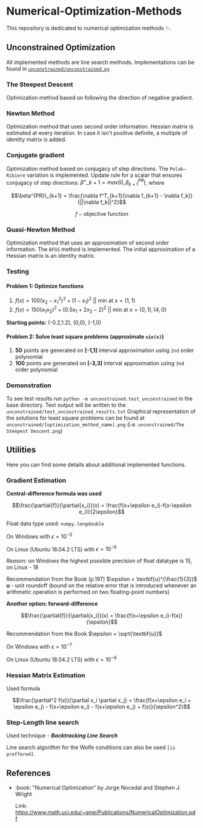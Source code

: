 # Numerical-Optimization-Methods

This repository is dedicated to numerical optimization methods :sparkles:.

## Unconstrained Optimization
All implemented methods are line search methods.
Implementations can be found in [`unconstrained/unconstrained.py`](unconstrained/unconstrained.py)

### The Steepest Descent
Optimization method based on following the direction of negative gradient.

### Newton Method
Optimization method that uses second order information.
Hessian matrix is estimated at every iteration.
In case it isn't positive definite, a multiple of identity matrix is added.

### Conjugate gradient
Optimization method based on conjugacy of step directions.
The `Polak–Ribiere` variation is implemented.
Update rule for a scalar that ensures conjugacy of step directions:
$\beta^{+}\_{k+1} = max(0, \beta^{PR}_{k+1})$, where 

$$\beta^{PR}\_{k+1} = \frac{\nabla f^T_{k+1}(\nabla f_{k+1} - \nabla f_k)}{||\nabla f_k||^2}$$

$$f - \text{objective function}$$

### Quasi-Newton Method
Optimization method that uses an approximation of second order information.
The `BFGS` method is implemented.
The initial approximation of a Hessian matrix is an identity matrix.

### Testing
#### Problem 1: Optimize functions
1. $f(x) = 100(x_2-x_1^2)^2+(1-x_1)^2 \text{ || min at }x=(1,1)$
2. $f(x) = 150(x_1 x_2)^2+(0.5x_1+2x_2-2)^2 \text{ || min at }x=(0,1),(4,0)$

**Starting points:** (-0.2,1.2), (0,0), (-1,0)
#### Problem 2: Solve least square problems (approximate `sin(x)`)
1. **50** points are generated on **[-1,1]** interval
   approximation using `2nd` order polynomial
2. **100** points are generated on **[-3,3]** interval
   approximation using `3nd` order polynomial

### Demonstration

To see test results run `python -m unconstrained.test_unconstrained` in the base directory.
Text output will be written to the `unconstrained/test_unconstrained_results.txt`
Graphical representation of the solutions for least square problems can be found at `unconstrained/[optimization_method_name].png` (i.e. `unconstrained/The Steepest Descent.png`)

## Utilities
Here you can find some details about additional implemented functions.

### Gradient Estimation

**Central-difference formula was used**

$$\frac{\partial{f}}{\partial{x_i}}(x) = \frac{f(x+\epsilon e_i)-f(x-\epsilon e_i)}{2\epsilon}$$

Float data type used: `numpy.longdouble`

On Windows with $\epsilon = 10^{-5}$

On Linux (Ubuntu 18.04.2 LTS) with $\epsilon = 10^{-6}$

*Reason*: on Windows the highest possible precision of float datatype is 15, on Linux - 18

Recommendation from the Book (p.197) $\epsilon = \textbf{u}^{\frac{1}{3}}$
$\textbf{u}$ - unit roundoff (bound on the relative error that is introduced whenever an arithmetic
operation is performed on two floating-point numbers)

**Another option: forward-difference**

$$\frac{\partial{f}}{\partial{x_i}}(x) = \frac{f(x+\epsilon e_i)-f(x)}{\epsilon}$$

Recommendation from the Book $\epsilon = \sqrt{\textbf{u}}$

On Windows with $\epsilon = 10^{-7}$

On Linux (Ubuntu 18.04.2 LTS) with $\epsilon = 10^{-9}$

### Hessian Matrix Estimation
Used formula

$$\frac{\partial^2 f(x)}{\partial x_i \partial x_j} = \frac{f(x+\epsilon e_i + \epsilon e_j) - f(x+\epsilon e_i) - f(x+\epsilon e_j) + f(x)}{\epsilon^2}$$

### Step-Length line search
Used technique - ***Backtracking Line Search***

Line search algorithm for the Wolfe conditions can also be used `[is preffered]`.

## References
<ul>
  <li> :book: "Numerical Optimization" by Jorge Nocedal and Stephen J. Wright

  Link: https://www.math.uci.edu/~qnie/Publications/NumericalOptimization.pdf </li>
</ul> 
